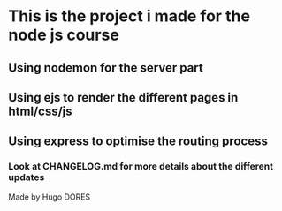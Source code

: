 # This is the project i made for the node js course

## Using nodemon for the server part
## Using ejs to render the different pages in html/css/js
## Using express to optimise the routing process

### Look at CHANGELOG.md for more details about the different updates

Made by Hugo DORES